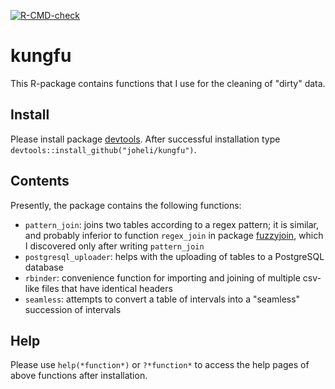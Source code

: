[![R-CMD-check](https://github.com/joheli/kungfu/actions/workflows/R-CMD-check.yaml/badge.svg)](https://github.com/joheli/kungfu/actions/workflows/R-CMD-check.yaml)
# kungfu

This R-package contains functions that I use for the cleaning of "dirty" data. 

## Install

Please install package [devtools](https://cran.r-project.org/web/packages/devtools/index.html). After successful installation type `devtools::install_github("joheli/kungfu")`.

## Contents

Presently, the package contains the following functions:
  -  `pattern_join`: joins two tables according to a regex pattern; it is similar, and probably inferior to function `regex_join` in package [fuzzyjoin](https://github.com/dgrtwo/fuzzyjoin), which I discovered only after writing `pattern_join`
  - `postgresql_uploader`: helps with the uploading of tables to a PostgreSQL database
  - `rbinder`: convenience function for importing and joining of multiple csv-like files that have identical headers
  - `seamless`: attempts to convert a table of intervals into a "seamless" succession of intervals
  
## Help

Please use `help(*function*)` or `?*function*` to access the help pages of above functions after installation.



